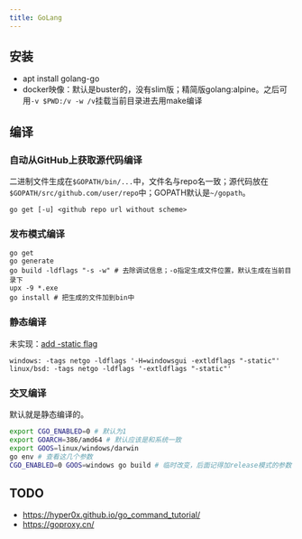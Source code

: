 ```yaml
---
title: GoLang
---
```


## 安装

* apt install golang-go
* docker映像：默认是buster的，没有slim版；精简版golang:alpine。之后可用`-v $PWD:/v -w /v`挂载当前目录进去用make编译

## 编译

### 自动从GitHub上获取源代码编译

二进制文件生成在`$GOPATH/bin/...`中，文件名与repo名一致；源代码放在`$GOPATH/src/github.com/user/repo`中；GOPATH默认是`~/gopath`。

```
go get [-u] <github repo url without scheme>
```

### 发布模式编译

```
go get
go generate
go build -ldflags "-s -w" # 去除调试信息；-o指定生成文件位置，默认生成在当前目录下
upx -9 *.exe
go install # 把生成的文件加到bin中
```

### 静态编译

未实现：[add -static flag](https://github.com/golang/go/issues/26492)

```
windows: -tags netgo -ldflags '-H=windowsgui -extldflags "-static"'
linux/bsd: -tags netgo -ldflags '-extldflags "-static"'
```

### 交叉编译

默认就是静态编译的。

```bash
export CGO_ENABLED=0 # 默认为1
export GOARCH=386/amd64 # 默认应该是和系统一致
export GOOS=linux/windows/darwin
go env # 查看这几个参数
CGO_ENABLED=0 GOOS=windows go build # 临时改变，后面记得加release模式的参数
```

## TODO

* https://hyper0x.github.io/go_command_tutorial/
* https://goproxy.cn/
